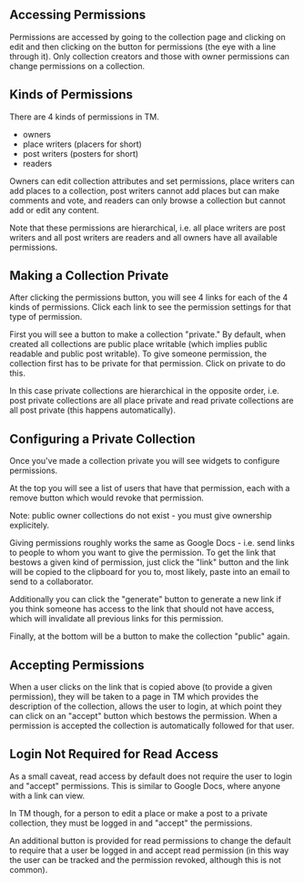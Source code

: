 ## Accessing Permissions

Permissions are accessed by going to the collection page and clicking on edit and then clicking on the button for permissions (the eye with a line through it).  Only collection creators and those with owner permissions can change permissions on a collection.

## Kinds of Permissions

There are 4 kinds of permissions in TM.

* owners
* place writers (placers for short)
* post writers (posters for short)
* readers

Owners can edit collection attributes and set permissions, place writers can add places to a collection, post writers cannot add places but can make comments and vote, and readers can only browse a collection but cannot add or edit any content.

Note that these permissions are hierarchical, i.e. all place writers are post writers and all post writers are readers and all owners have all available permissions.

## Making a Collection Private

After clicking the permissions button, you will see 4 links for each of the 4 kinds of permissions.  Click each link to see the permission settings for that type of permission.

First you will see a button to make a collection "private."  By default, when created all collections are public place writable (which implies public readable and public post writable).  To give someone permission, the collection first has to be private for that permission.  Click on private to do this.

In this case private collections are hierarchical in the opposite order, i.e. post private collections are all place private and read private collections are all post private (this happens automatically).

## Configuring a Private Collection

Once you've made a collection private you will see widgets to configure permissions.

At the top you will see a list of users that have that permission, each with a remove button which would revoke that permission.

Note: public owner collections do not exist - you must give ownership explicitely.

Giving permissions roughly works the same as Google Docs - i.e. send links to people to whom you want to give the permission.  To get the link that bestows a given kind of permission, just click the "link" button and the link will be copied to the clipboard for you to, most likely, paste into an email to send to a collaborator.  

Additionally you can click the "generate" button to generate a new link if you think someone has access to the link that should not have access, which will invalidate all previous links for this permission.  

Finally, at the bottom will be a button to make the collection "public" again.

## Accepting Permissions

When a user clicks on the link that is copied above (to provide a given permission), they will be taken to a page in TM which provides the description of the collection, allows the user to login, at which point they can click on an "accept" button which bestows the permission.  When a permission is accepted the collection is automatically followed for that user.

## Login Not Required for Read Access

As a small caveat, read access by default does not require the user to login and "accept" permissions.  This is similar to Google Docs, where anyone with a link can view.  

In TM though, for a person to edit a place or make a post to a private collection, they must be logged in and "accept" the permissions.  

An additional button is provided for read permissions to change the default to require that a user be logged in and accept read permission (in this way the user can be tracked and the permission revoked, although this is not common).